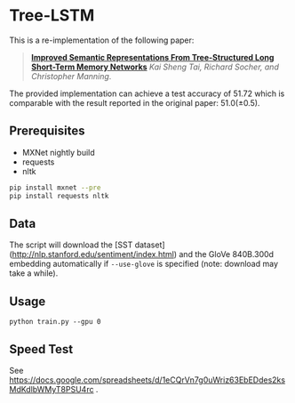 # Tree-LSTM
This is a re-implementation of the following paper:

> [**Improved Semantic Representations From Tree-Structured Long Short-Term Memory Networks**](http://arxiv.org/abs/1503.00075)
> *Kai Sheng Tai, Richard Socher, and Christopher Manning*.

The provided implementation can achieve a test accuracy of 51.72 which is comparable with the result reported in the original paper: 51.0(±0.5).

## Prerequisites
* MXNet nightly build
* requests
* nltk

```bash
pip install mxnet --pre
pip install requests nltk
```

## Data
The script will download the [SST dataset] (http://nlp.stanford.edu/sentiment/index.html) and the GloVe 840B.300d embedding automatically if `--use-glove` is specified (note: download may take a while).

## Usage
```
python train.py --gpu 0
```

## Speed Test

See https://docs.google.com/spreadsheets/d/1eCQrVn7g0uWriz63EbEDdes2ksMdKdlbWMyT8PSU4rc .
